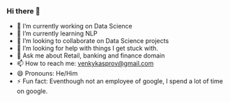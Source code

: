### Hi there 👋

- 🔭 I’m currently working on Data Science
- 🌱 I’m currently learning NLP
- 👯 I’m looking to collaborate on Data Science projects
- 🤔 I’m looking for help with things I get stuck with.
- 💬 Ask me about Retail, banking and finance domain
- 📫 How to reach me: venkykasprov@gmail.com
- 😄 Pronouns: He/Him
- ⚡ Fun fact: Eventhough not an employee of google, I spend a lot of time on google. 
